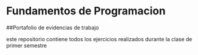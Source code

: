 # Fundamentos de Programacion

##Portafolio de evidencias de trabajo 

este repositorio contiene todos los ejercicios realizados durante la clase de primer semestre
